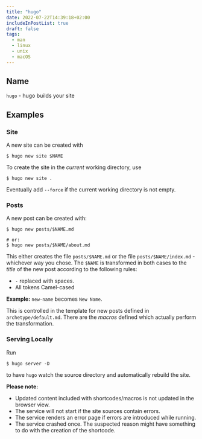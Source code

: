 ```yaml
---
title: "hugo"
date: 2022-07-22T14:39:18+02:00
includeInPostList: true
draft: false
tags:
  - man
  - linux
  - unix
  - macOS
---
```


## Name

`hugo` - hugo builds your site

## Examples

### Site

A new site can be created with

```shell
$ hugo new site $NAME
```

To create the site in the _current_ working directory, use

```shell
$ hugo new site .
```

Eventually add `--force` if the current working directory is not empty.

### Posts

A new post can be created with:

```shell
$ hugo new posts/$NAME.md

# or:
$ hugo new posts/$NAME/about.md
```

This either creates the file `posts/$NAME.md` or the file `posts/$NAME/index.md` - whichever way you chose. The `$NAME`
is transformed in both cases to the _title_ of the new post according to the following rules: 

* `-` replaced with spaces.
* All tokens Camel-cased

**Example:** `new-name` becomes `New Name`.

This is controlled in the template for new posts defined in `archetype/default.md`. There are the _macros_ defined which
actually perform the transformation.

### Serving Locally

Run

```shell
$ hugo server -D
```

to have `hugo` watch the source directory and automatically rebuild the site.

**Please note:**

* Updated content included with shortcodes/macros is not updated in the browser view.
* The service will not start if the site sources contain errors.
* The service renders an error page if errors are introduced while running.
* The service crashed once. The suspected reason might have something to do with the creation of the shortcode.
